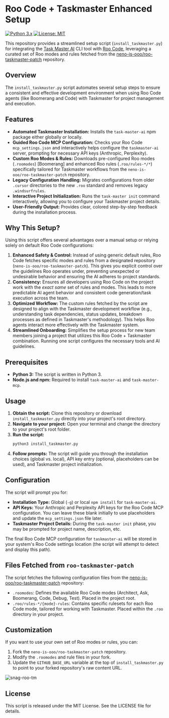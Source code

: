 # Roo Code + Taskmaster Enhanced Setup

[![Python 3.x](https://img.shields.io/badge/python-3.x-blue.svg)](https://www.python.org/downloads/)
[![License: MIT](https://img.shields.io/badge/License-MIT-yellow.svg)](https://opensource.org/licenses/MIT)

This repository provides a streamlined setup script (`install_taskmaster.py`) for integrating the [Task Master AI](https://github.com/eyaltoledano/claude-task-master) CLI tool with [Roo Code](https://www.roocode.com/), leveraging a curated set of Roo modes and rules fetched from the [neno-is-ooo/roo-taskmaster-patch](https://github.com/neno-is-ooo/roo-taskmaster-patch) repository.

## Overview

The `install_taskmaster.py` script automates several setup steps to ensure a consistent and effective development environment when using Roo Code agents (like Boomerang and Code) with Taskmaster for project management and execution.

## Features

*   **Automated Taskmaster Installation:** Installs the `task-master-ai` npm package either globally or locally.
*   **Guided Roo Code MCP Configuration:** Checks your Roo Code `mcp_settings.json` and interactively helps configure the `taskmaster-ai` server, prompting for necessary API keys (Anthropic, Perplexity).
*   **Custom Roo Modes & Rules:** Downloads pre-configured Roo modes (`.roomodes`) [Boomerang] and enhanced Roo rules (`.roo/rules-*/*`) specifically tailored for Taskmaster workflows from the `neno-is-ooo/roo-taskmaster-patch` repository.
*   **Legacy Configuration Handling:** Migrates configurations from older `.cursor` directories to the new `.roo` standard and removes legacy `.windsurfrules`.
*   **Interactive Project Initialization:** Runs the `task-master init` command interactively, allowing you to configure your Taskmaster project details.
*   **User-Friendly Output:** Provides clear, colored step-by-step feedback during the installation process.

## Why This Setup?

Using this script offers several advantages over a manual setup or relying solely on default Roo Code configurations:

1.  **Enhanced Safety & Control:** Instead of using generic default rules, Roo Code fetches specific modes and rules from a designated repository (`neno-is-ooo/roo-taskmaster-patch`). This gives you explicit control over the guidelines Roo operates under, preventing unexpected or undesirable behavior and ensuring the AI adheres to project standards.
2.  **Consistency:** Ensures all developers using Roo Code on the project work with the *exact same* set of rules and modes. This leads to more predictable AI agent behavior and consistent code generation/task execution across the team.
3.  **Optimized Workflow:** The custom rules fetched by the script are designed to align with the Taskmaster development workflow (e.g., understanding task dependencies, status updates, breakdown processes as defined in Taskmaster's methodology). This helps Roo agents interact more effectively with the Taskmaster system.
4.  **Streamlined Onboarding:** Simplifies the setup process for new team members joining a project that utilizes this Roo Code + Taskmaster combination. Running one script configures the necessary tools and AI guidelines.

## Prerequisites

*   **Python 3:** The script is written in Python 3.
*   **Node.js and npm:** Required to install `task-master-ai` and `task-master-mcp`.

## Usage

1.  **Obtain the script:** Clone this repository or download `install_taskmaster.py` directly into your project's root directory.
2.  **Navigate to your project:** Open your terminal and change the directory to your project's root folder.
3.  **Run the script:**
    ```bash
    python3 install_taskmaster.py
    ```
4.  **Follow prompts:** The script will guide you through the installation choices (global vs. local), API key entry (optional, placeholders can be used), and Taskmaster project initialization.

## Configuration

The script will prompt you for:

*   **Installation Type:** Global (`-g`) or local `npm install` for `task-master-ai`.
*   **API Keys:** Your Anthropic and Perplexity API keys for the Roo Code MCP configuration. You can leave these blank initially to use placeholders and update the `mcp_settings.json` file later.
*   **Taskmaster Project Details:** During the `task-master init` phase, you may be prompted for project name, description, etc.

The final Roo Code MCP configuration for `taskmaster-ai` will be stored in your system's Roo Code settings location (the script will attempt to detect and display this path).

## Files Fetched from `roo-taskmaster-patch`

The script fetches the following configuration files from the [neno-is-ooo/roo-taskmaster-patch](https://github.com/neno-is-ooo/roo-taskmaster-patch) repository:

*   `.roomodes`: Defines the available Roo Code modes (Architect, Ask, Boomerang, Code, Debug, Test). Placed in the project root.
*   `.roo/rules-*/{mode}-rules`: Contains specific rulesets for each Roo Code mode, tailored for working with Taskmaster. Placed within the `.roo` directory in your project.

## Customization

If you want to use your own set of Roo modes or rules, you can:

1.  Fork the `neno-is-ooo/roo-taskmaster-patch` repository.
2.  Modify the `.roomodes` and rule files in your fork.
3.  Update the `GITHUB_BASE_URL` variable at the top of `install_taskmaster.py` to point to your forked repository's raw content URL.

   
![snag-roo-tm](https://github.com/user-attachments/assets/db3db6ee-d885-459f-8672-872514826f61)

   

## License

This script is released under the MIT License. See the LICENSE file for details.
